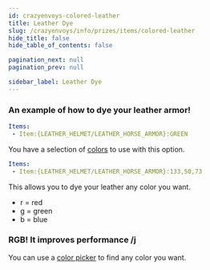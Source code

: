 ```yaml
---
id: crazyenvoys-colored-leather
title: Leather Dye
slug: /crazyenvoys/info/prizes/items/colored-leather
hide_title: false
hide_table_of_contents: false

pagination_next: null
pagination_prev: null

sidebar_label: Leather Dye
---
```

### An example of how to dye your leather armor!
```yml
Items:
 - Item:{LEATHER_HELMET/LEATHER_HORSE_ARMOR}:GREEN
```
You have a selection of [colors](https://jd.papermc.io/paper/1.20/org/bukkit/Color.html) to use with this option.

```yml
Items:
 - Item:{LEATHER_HELMET/LEATHER_HORSE_ARMOR}:133,50,73
```
This allows you to dye your leather any color you want.

* r = red
* g = green
* b = blue

### RGB! It improves performance /j
You can use a [color picker](https://htmlcolorcodes.com/color-picker/) to find any color you want.